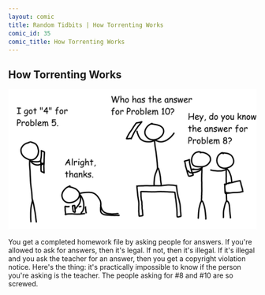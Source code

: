 ```yaml
---
layout: comic
title: Random Tidbits | How Torrenting Works
comic_id: 35
comic_title: How Torrenting Works
---
```


## How Torrenting Works

<img id="img35" src="/assets/images/35.png">

You get a completed homework file by asking people for answers. If you're allowed to ask for answers, then it's legal. If not, then it's illegal. If it's illegal and you ask the teacher for an answer, then you get a copyright violation notice. Here's the thing: it's practically impossible to know if the person you're asking is the teacher. The people asking for #8 and #10 are so screwed.
